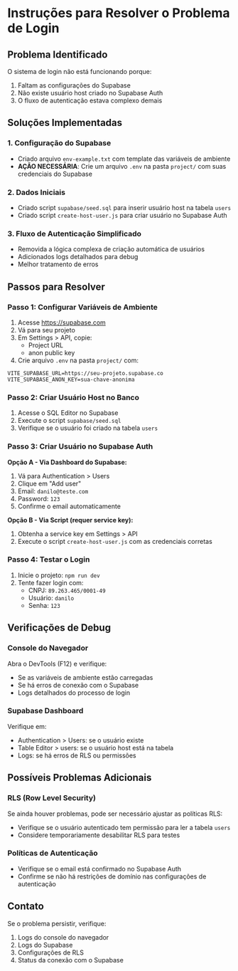 # Instruções para Resolver o Problema de Login

## Problema Identificado
O sistema de login não está funcionando porque:
1. Faltam as configurações do Supabase
2. Não existe usuário host criado no Supabase Auth
3. O fluxo de autenticação estava complexo demais

## Soluções Implementadas

### 1. Configuração do Supabase
- Criado arquivo `env-example.txt` com template das variáveis de ambiente
- **AÇÃO NECESSÁRIA**: Crie um arquivo `.env` na pasta `project/` com suas credenciais do Supabase

### 2. Dados Iniciais
- Criado script `supabase/seed.sql` para inserir usuário host na tabela `users`
- Criado script `create-host-user.js` para criar usuário no Supabase Auth

### 3. Fluxo de Autenticação Simplificado
- Removida a lógica complexa de criação automática de usuários
- Adicionados logs detalhados para debug
- Melhor tratamento de erros

## Passos para Resolver

### Passo 1: Configurar Variáveis de Ambiente
1. Acesse https://supabase.com
2. Vá para seu projeto
3. Em Settings > API, copie:
   - Project URL
   - anon public key
4. Crie arquivo `.env` na pasta `project/` com:
```
VITE_SUPABASE_URL=https://seu-projeto.supabase.co
VITE_SUPABASE_ANON_KEY=sua-chave-anonima
```

### Passo 2: Criar Usuário Host no Banco
1. Acesse o SQL Editor no Supabase
2. Execute o script `supabase/seed.sql`
3. Verifique se o usuário foi criado na tabela `users`

### Passo 3: Criar Usuário no Supabase Auth
**Opção A - Via Dashboard do Supabase:**
1. Vá para Authentication > Users
2. Clique em "Add user"
3. Email: `danilo@teste.com`
4. Password: `123`
5. Confirme o email automaticamente

**Opção B - Via Script (requer service key):**
1. Obtenha a service key em Settings > API
2. Execute o script `create-host-user.js` com as credenciais corretas

### Passo 4: Testar o Login
1. Inicie o projeto: `npm run dev`
2. Tente fazer login com:
   - CNPJ: `89.263.465/0001-49`
   - Usuário: `danilo`
   - Senha: `123`

## Verificações de Debug

### Console do Navegador
Abra o DevTools (F12) e verifique:
- Se as variáveis de ambiente estão carregadas
- Se há erros de conexão com o Supabase
- Logs detalhados do processo de login

### Supabase Dashboard
Verifique em:
- Authentication > Users: se o usuário existe
- Table Editor > users: se o usuário host está na tabela
- Logs: se há erros de RLS ou permissões

## Possíveis Problemas Adicionais

### RLS (Row Level Security)
Se ainda houver problemas, pode ser necessário ajustar as políticas RLS:
- Verifique se o usuário autenticado tem permissão para ler a tabela `users`
- Considere temporariamente desabilitar RLS para testes

### Políticas de Autenticação
- Verifique se o email está confirmado no Supabase Auth
- Confirme se não há restrições de domínio nas configurações de autenticação

## Contato
Se o problema persistir, verifique:
1. Logs do console do navegador
2. Logs do Supabase
3. Configurações de RLS
4. Status da conexão com o Supabase
